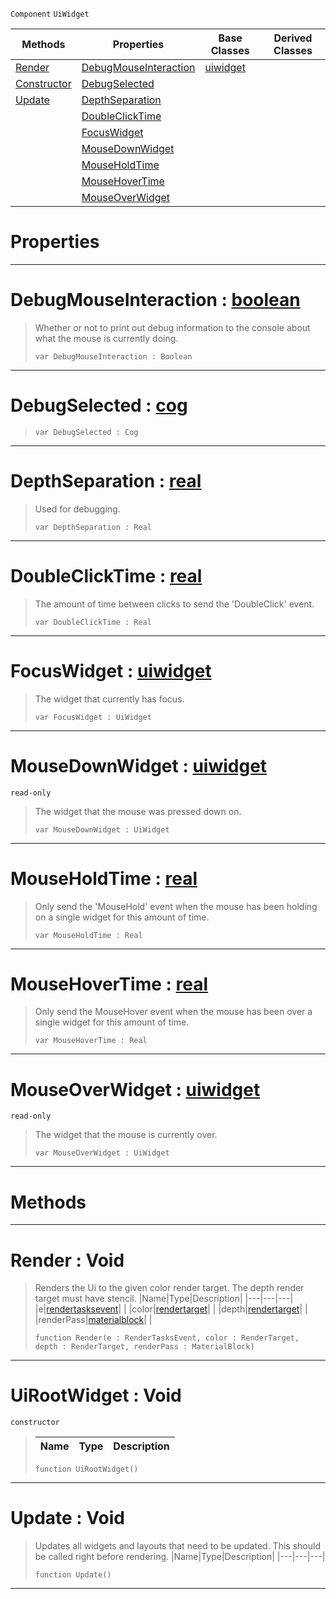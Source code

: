  `Component` `UiWidget`



|Methods|Properties|Base Classes|Derived Classes|
|---|---|---|---|
|[ Render](https://github.com/ZilchEngine/ZilchDocs/blob/master/code_reference/class_reference/uirootwidget.markdown#render-void)|[ DebugMouseInteraction](https://github.com/ZilchEngine/ZilchDocs/blob/master/code_reference/class_reference/uirootwidget.markdown#debugmouseinteraction-ze)|[uiwidget](https://github.com/ZilchEngine/ZilchDocs/blob/master/code_reference/class_reference/uiwidget.markdown)| |
|[ Constructor](https://github.com/ZilchEngine/ZilchDocs/blob/master/code_reference/class_reference/uirootwidget.markdown#uirootwidget-void)|[ DebugSelected](https://github.com/ZilchEngine/ZilchDocs/blob/master/code_reference/class_reference/uirootwidget.markdown#debugselected-zilch-engin)| | |
|[ Update](https://github.com/ZilchEngine/ZilchDocs/blob/master/code_reference/class_reference/uirootwidget.markdown#update-void)|[ DepthSeparation](https://github.com/ZilchEngine/ZilchDocs/blob/master/code_reference/class_reference/uirootwidget.markdown#depthseparation-zilch-eng)| | |
| |[ DoubleClickTime](https://github.com/ZilchEngine/ZilchDocs/blob/master/code_reference/class_reference/uirootwidget.markdown#doubleclicktime-zilch-eng)| | |
| |[ FocusWidget](https://github.com/ZilchEngine/ZilchDocs/blob/master/code_reference/class_reference/uirootwidget.markdown#focuswidget-zilch-engine)| | |
| |[ MouseDownWidget](https://github.com/ZilchEngine/ZilchDocs/blob/master/code_reference/class_reference/uirootwidget.markdown#mousedownwidget-zilch-eng)| | |
| |[ MouseHoldTime](https://github.com/ZilchEngine/ZilchDocs/blob/master/code_reference/class_reference/uirootwidget.markdown#mouseholdtime-zilch-engin)| | |
| |[ MouseHoverTime](https://github.com/ZilchEngine/ZilchDocs/blob/master/code_reference/class_reference/uirootwidget.markdown#mousehovertime-zilch-engi)| | |
| |[ MouseOverWidget](https://github.com/ZilchEngine/ZilchDocs/blob/master/code_reference/class_reference/uirootwidget.markdown#mouseoverwidget-zilch-eng)| | |


 #  Properties


---  
 #  DebugMouseInteraction : [boolean](https://github.com/ZilchEngine/ZilchDocs/blob/master/code_reference/nada_base_types/boolean.markdown)

> Whether or not to print out debug information to the console about what the mouse is currently doing.
> ``` lang=cpp, name=Nada
> var DebugMouseInteraction : Boolean


---  
 #  DebugSelected : [cog](https://github.com/ZilchEngine/ZilchDocs/blob/master/code_reference/class_reference/cog.markdown)

> 
> ``` lang=cpp, name=Nada
> var DebugSelected : Cog


---  
 #  DepthSeparation : [real](https://github.com/ZilchEngine/ZilchDocs/blob/master/code_reference/nada_base_types/real.markdown)

> Used for debugging.
> ``` lang=cpp, name=Nada
> var DepthSeparation : Real


---  
 #  DoubleClickTime : [real](https://github.com/ZilchEngine/ZilchDocs/blob/master/code_reference/nada_base_types/real.markdown)

> The amount of time between clicks to send the 'DoubleClick' event.
> ``` lang=cpp, name=Nada
> var DoubleClickTime : Real


---  
 #  FocusWidget : [uiwidget](https://github.com/ZilchEngine/ZilchDocs/blob/master/code_reference/class_reference/uiwidget.markdown)

> The widget that currently has focus.
> ``` lang=cpp, name=Nada
> var FocusWidget : UiWidget


---  
 #  MouseDownWidget : [uiwidget](https://github.com/ZilchEngine/ZilchDocs/blob/master/code_reference/class_reference/uiwidget.markdown)

 `read-only`

> The widget that the mouse was pressed down on.
> ``` lang=cpp, name=Nada
> var MouseDownWidget : UiWidget


---  
 #  MouseHoldTime : [real](https://github.com/ZilchEngine/ZilchDocs/blob/master/code_reference/nada_base_types/real.markdown)

> Only send the 'MouseHold' event when the mouse has been holding on a single widget for this amount of time.
> ``` lang=cpp, name=Nada
> var MouseHoldTime : Real


---  
 #  MouseHoverTime : [real](https://github.com/ZilchEngine/ZilchDocs/blob/master/code_reference/nada_base_types/real.markdown)

> Only send the MouseHover event when the mouse has been over a single widget for this amount of time.
> ``` lang=cpp, name=Nada
> var MouseHoverTime : Real


---  
 #  MouseOverWidget : [uiwidget](https://github.com/ZilchEngine/ZilchDocs/blob/master/code_reference/class_reference/uiwidget.markdown)

 `read-only`

> The widget that the mouse is currently over.
> ``` lang=cpp, name=Nada
> var MouseOverWidget : UiWidget


---  
 #  Methods


---  
 #  Render : Void

> Renders the Ui to the given color render target. The depth render target must have stencil.
> |Name|Type|Description|
> |---|---|---|
> |e|[rendertasksevent](https://github.com/ZilchEngine/ZilchDocs/blob/master/code_reference/class_reference/rendertasksevent.markdown)| |
> |color|[rendertarget](https://github.com/ZilchEngine/ZilchDocs/blob/master/code_reference/class_reference/rendertarget.markdown)| |
> |depth|[rendertarget](https://github.com/ZilchEngine/ZilchDocs/blob/master/code_reference/class_reference/rendertarget.markdown)| |
> |renderPass|[materialblock](https://github.com/ZilchEngine/ZilchDocs/blob/master/code_reference/class_reference/materialblock.markdown)| |
> ``` lang=cpp, name=Nada
> function Render(e : RenderTasksEvent, color : RenderTarget, depth : RenderTarget, renderPass : MaterialBlock)
> ``` 


---  
 #  UiRootWidget : Void

 `constructor`

> 
> |Name|Type|Description|
> |---|---|---|
> ``` lang=cpp, name=Nada
> function UiRootWidget()
> ``` 


---  
 #  Update : Void

> Updates all widgets and layouts that need to be updated. This should be called right before rendering.
> |Name|Type|Description|
> |---|---|---|
> ``` lang=cpp, name=Nada
> function Update()
> ``` 


---  
 

 